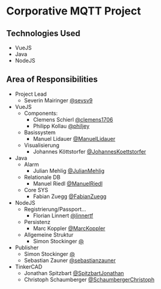 # Corporative MQTT Project

## Technologies Used
- VueJS
- Java
- NodeJS

## Area of Responsibilities
- Project Lead
  - Severin Mairinger [@sevsv9](https://github.com/sevsev9)
- VueJS
  - Components: 
    - Clemens Schierl [@clemens1706](https://github.com/clemens1706)
    - Philipp Kollau [@philjey](https://github.com/philjey)
  - Basissystem
    - Manuel Lidauer [@ManuelLidauer](https://github.com/ManuelLidauer)
  - Visualisierung
    - Johannes Köttstorfer [@JohannesKoettstorfer](https://github.com/JohannesKoettstorfer)
- Java
  - Alarm
    - Julian Mehlig [@JulianMehlig](https://github.com/JulianMehlig)
  - Relationale DB
    - Manuel Riedl [@ManuelRiedl](https://github.com/ManuelRiedl)
  - Core SYS
    - Fabian Zuegg [@FabianZuegg](https://github.com/FabianZuegg)
- NodeJS
  - Registrierung/Passport...
    - Florian Linnert [@linnertf](https://github.com/linnertf)
  - Persistenz
    - Marc Koppler [@MarcKoppler](https://github.com/MarcKoppler)
  - Allgemeine Struktur
    - Simon Stockinger [@](https://github.com/)
- Publisher
  - Simon Stockinger [@](https://github.com/)
  - Sebastian Zauner [@sebastianzauner](https://github.com/sebastianzauner)
- TinkerCAD
  - Jonathan Spitzbart [@SpitzbartJonathan](https://github.com/SpitzbartJonathan)
  - Christoph Schaumberger [@SchaumbergerChristoph](https://github.com/SchaumbergerChristoph)
